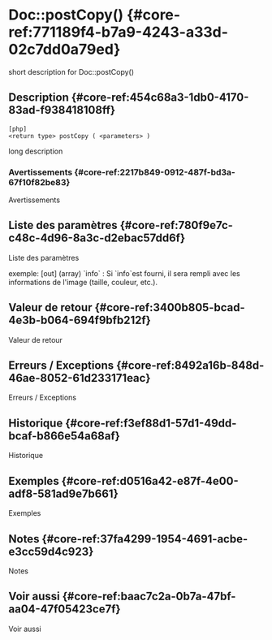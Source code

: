 # Doc::postCopy() {#core-ref:771189f4-b7a9-4243-a33d-02c7dd0a79ed}

<div class="short-description">
<span class="fixme template">short description for Doc::postCopy()</span>
</div>
<!--
<div class="applicability">
Obsolète depuis #.#.#
</div>
-->

## Description {#core-ref:454c68a3-1db0-4170-83ad-f938418108ff}

    [php]
    <return type> postCopy ( <parameters> )

<span class="fixme template">long description</span>

### Avertissements {#core-ref:2217b849-0912-487f-bd3a-67f10f82be83}

<span class="fixme template">Avertissements</span>

## Liste des paramètres {#core-ref:780f9e7c-c48c-4d96-8a3c-d2ebac57dd6f}

<span class="fixme template">Liste des paramètres</span>

<div class="fixme template">
exemple:  
[out] (array) `info`
:   Si `info`est fourni, il sera rempli avec les informations de l'image (taille, couleur, etc.).
</div>

## Valeur de retour {#core-ref:3400b805-bcad-4e3b-b064-694f9bfb212f}

<span class="fixme template">Valeur de retour</span>

## Erreurs / Exceptions {#core-ref:8492a16b-848d-46ae-8052-61d233171eac}

<span class="fixme template">Erreurs / Exceptions</span>

## Historique {#core-ref:f3ef88d1-57d1-49dd-bcaf-b866e54a68af}

<span class="fixme template">Historique</span>

## Exemples {#core-ref:d0516a42-e87f-4e00-adf8-581ad9e7b661}

<span class="fixme template">Exemples</span>

## Notes {#core-ref:37fa4299-1954-4691-acbe-e3cc59d4c923}

<span class="fixme template">Notes</span>

## Voir aussi {#core-ref:baac7c2a-0b7a-47bf-aa04-47f05423ce7f}

<span class="fixme template">Voir aussi</span>
